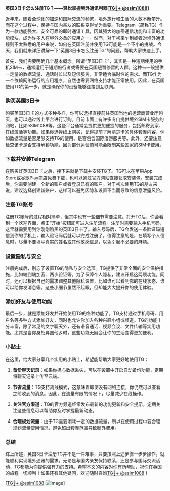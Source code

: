 **英国3日卡怎么注册TG？——轻松掌握境外通讯利器[[TG💪+ @esim1088](https://t.me/s/esim1088)]**

近年来，随着全球化的加速和国际交流的频繁，境外旅行和生活的人数不断攀升。而在这个过程中，保持与国内亲友的联系变得尤为重要。Telegram（简称TG）作为一款功能强大、安全可靠的即时通讯工具，因其强大的加密通信功能和丰富的功能模块，成为许多人在境外必备的应用之一。然而，对于初来乍到或者对境外通讯规则不太熟悉的用户来说，如何在英国注册并使用TG可能是一个不小的挑战。今天，我们就来详细讲解一下“英国3日卡怎么注册TG”的问题，帮助大家快速上手。

首先，我们需要明确几个基本概念。所谓“英国3日卡”，其实是一种短期使用的手机SIM卡，通常适用于短期旅行者或需要在英国短暂停留的人群。这种卡一般提供一定量的数据流量、通话时长以及短信服务，非常适合临时性的需求。而TG作为一个依赖网络运行的应用程序，自然也需要网络支持才能正常使用。因此，在英国使用TG的第一步，就是确保你的设备能够连接到互联网。

### 购买英国3日卡

购买英国3日卡的方式多种多样，你可以选择直接前往英国当地的运营商营业厅购买，也可以通过线上平台进行订购。目前市面上有许多专门提供境外SIM卡服务的网站，比如eSIM1088等，这些平台通常会提供更加便捷的服务，包括邮寄到家、在线激活等功能。如果你选择线上购买，记得提前了解清楚卡的具体套餐内容，例如数据流量是否足够支持TG的使用、是否包含国际漫游服务等。此外，还要注意检查该卡是否支持解锁功能，因为部分运营商可能会限制某些国家的SIM卡使用。

### 下载并安装Telegram

在购买好英国3日卡之后，接下来就是下载并安装TG了。TG可以在苹果App Store或谷歌Play商店免费下载，也可以通过官方网站直接获取安装包。安装完成后，你需要创建一个新的账户或者登录已有的账户。对于初次使用TG的朋友来说，建议选择创建新账户，这样可以避免因隐私设置不当而导致的信息泄露风险。

### 注册TG账号

注册TG账号的过程相对简单，但其中也有一些细节需要注意。打开TG后，你会看到一个欢迎界面，点击“开始”按钮即可进入注册流程。注册时需要输入手机号码，这里就需要用到你刚刚购买的英国3日卡了。输入号码后，TG会发送一条验证码短信到你的手机上，输入验证码后就可以完成注册了。值得注意的是，在填写个人信息时，尽量不要填写真实的姓名或其他敏感信息，以免引起不必要的麻烦。

### 设置隐私与安全

注册完成后，别忘了设置TG的隐私与安全选项。TG提供了非常全面的安全保护措施，比如端到端加密、两步验证等。为了保障个人隐私，建议开启这两项功能。同时，还可以根据自己的需求调整其他隐私设置，比如谁可以看到你的在线状态、谁可以给你发消息等。这些小细节虽然不起眼，但却能大大提升你的使用体验。

### 添加好友与使用功能

最后一步，就是添加好友并开始使用TG的各种功能了。TG支持通过手机号码、用户名等多种方式添加好友，同时也允许你加入各种兴趣小组或频道。TG的功能十分丰富，除了常见的文字聊天外，还有语音通话、视频会议、文件传输等实用功能。尤其是当你身处异国他乡时，这些功能无疑会让你的生活变得更加便利。

### 小贴士

在这里，给大家分享几个实用的小贴士，希望能帮助大家更好地使用TG：

1. **备份聊天记录**：如果你担心数据丢失，可以在设置中开启自动备份功能，定期将聊天记录上传至云端。
   
2. **节省流量**：TG支持离线模式，这意味着即使没有网络连接，你仍然可以查看之前收到的消息。因此，在流量有限的情况下，尽量减少在线操作。

3. **关注官方渠道**：TG的官方频道经常发布最新的功能更新和安全提示，定期关注这些信息可以帮助你及时掌握最新动态。

4. **合理规划流量**：由于TG需要消耗一定的数据流量，所以在使用过程中要合理规划流量使用情况，避免超出套餐范围导致额外费用。

### 总结

综上所述，英国3日卡注册TG并不是一件难事，只要按照上述步骤一步步操作，就能顺利实现境外通讯的需求。无论是与国内亲友保持联系，还是参与国际交流活动，TG都能为你提供强有力的支持。希望本文的内容对你有所帮助，祝你在英国的旅程一切顺利！如果还有其他疑问，欢迎随时咨询[TG💪+ @esim1088](https://t.me/s/esim1088)！

[[TG💪+ @esim1088](https://t.me/s/esim1088) ![Image](https://i.postimg.cc/4NQfJmqS/Snipaste-2025-05-13-00-14-12.png)]